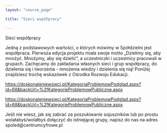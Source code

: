 ```yaml
---
layout: "course_page"

title: "Sieci współpracy"

---
```


<div class="text-center screen-title">
Sieci współpracy
</div>

<div class="screen-content">
  <p>
  Jedną z podstawowych wartości, o których mówimy w Spółdzielni jest współpraca. Pierwsza edycja projektu miała swoje motto &bdquo;Dzielimy się, aby mnożyć. Mnożymy, aby się dzielić&rdquo;, a uczestniczki i uczestnicy pracowali w grupach. Zachęcamy do zakładania własnych sieci i grup współpracy, do dzielenia się i tworzenia - mnożenia wiedzy i dzielenia się nią!
Poniżej znajdziesz trochę wskazówek z Ośrodka Rozwoju Edukacji. 

  </p>
  
  <p>
 <a class="content-link" target="_blank" href="https://doskonaleniewsieci.pl/KategoriaProblemowPodglad.aspx?id=68&backUrl=%2fKategorieProblemowPubliczne.aspx">https://doskonaleniewsieci.pl/KategoriaProblemowPodglad.aspx?id=68&backUrl=%2fKategorieProblemowPubliczne.aspx</a>
  </p>
  
  <p>
  <a class="content-link" target="_blank" href="https://doskonaleniewsieci.pl/KategoriaProblemowPodglad.aspx?id=68&backUrl=%2fKategorieProblemowPubliczne.aspx">https://doskonaleniewsieci.pl/KategoriaProblemowPodglad.aspx?id=68&backUrl=%2fKategorieProblemowPubliczne.aspx</a>
  </p>

<p>
Jeśli nie wiesz, jak się zabrać za poszukiwanie sojuszników lub po prostu wolałabyś/wolałbyś dołączyć do istniejącej grupy, napisz do nas na adres <br/> spoled@centrumcyfrowe.pl
</p>
</div> 
